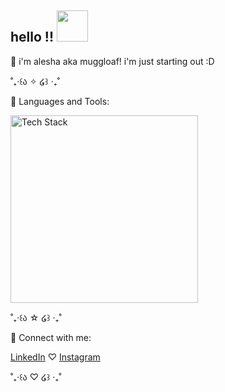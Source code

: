 ## hello !! <img height="50" src="https://media.tenor.com/8HaTOA3o0OoAAAAj/pixel-cat.gif"></img>

🌱 i'm alesha aka muggloaf! i'm just starting out :D  

˚₊‧꒰ა ✧ ໒꒱ ‧₊˚

<p>🌸 Languages and Tools:</p>
<div style="margin: 10px 0;">
  <img src="https://skillicons.dev/icons?i=c,cpp,py,flutter,html,css,js,nodejs,express,mongodb,mysql,java,figma,git,linux,arduino,redis,postman" alt="Tech Stack" width="300" />
</div>

˚₊‧꒰ა ☆ ໒꒱ ‧₊˚

<p>🌸 Connect with me:</p>
<div style="margin: 10px 0;">
  <a href="https://linkedin.com/in/alesha-mulla-263827329/" target="_blank">LinkedIn</a> ♡ <a href="https://instagram.com/alesha.gif" target="_blank">Instagram</a>
</div>

˚₊‧꒰ა ♡ ໒꒱ ‧₊˚
